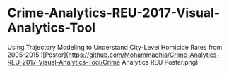 # Crime-Analytics-REU-2017-Visual-Analytics-Tool
Using Trajectory Modeling to Understand City-Level Homicide Rates from 2005-2015
![Poster](https://github.com/Mohammadhia/Crime-Analytics-REU-2017-Visual-Analytics-Tool/Crime Analytics REU Poster.png)
